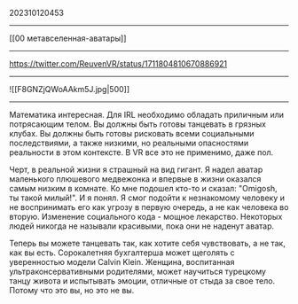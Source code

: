 202310120453
***
[[00 метавселенная-аватары]]
***
https://twitter.com/ReuvenVR/status/1711804810670886921
***
![[F8GNZjQWoAAkm5J.jpg|500]]
***
Математика интересная. Для IRL необходимо обладать приличным или потрясающим телом. Вы должны быть готовы танцевать в грязных клубах. Вы должны быть готовы рисковать всеми социальными последствиями, а также низкими, но реальными опасностями реальности в этом контексте. В VR все это не применимо, даже пол.

Черт, в реальной жизни я страшный на вид гигант. Я надел аватар маленького плюшевого медвежонка и впервые в жизни оказался самым низким в комнате. Ко мне подошел кто-то и сказал: "Omigosh, ты такой милый!". И я понял. Я смог подойти к незнакомому человеку и не воспринимать его как угрозу в первую очередь, а не как человека во вторую. Изменение социального кода - мощное лекарство. Некоторых людей никогда не называли красивыми, пока они не наденут аватар.

Теперь вы можете танцевать так, как хотите себя чувствовать, а не так, как вы есть. Сорокалетняя бухгалтерша может щеголять с уверенностью модели Calvin Klein. Женщина, воспитанная ультраконсервативными родителями, может научиться турецкому танцу живота и испытывать эмоции, отличные от стыда за свое тело. Потому что это вы, но это не вы.